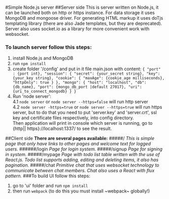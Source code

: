 #Simple Node.js server
##Server side
This is server written on Node.js, it can be launched both on http or https instance.
For data storage it uses MongoDB and mongoose driver.
For generating HTML markup it uses doTjs templating library (there are also Jade templates, but they are deprecated).
Server also uses socket.io as a library for more convenient work with websocket.
### To launch server follow this steps:
  1. install Node.js and MongoDB
  2. run `npm install`
  3. create folder '/config' and put in it file main.json with content:
    `{
      "port" : {port int},
      "session": {
        "secret": {your_secret string},
        "key": {your_key string},
        "cookie": {
          "maxAge": {cookie_age milliseconds},
          "httpOnly": true
        }
      },
    "mongo": {
      "host": "localhost",
      "db": {db_name},
      "port": {mongo_db_port |default 27017},
      "uri": {uri_to_connect_mongodb}
    }
  }`
  4. Run 'node server':
    </br>4.1 `node server` or `node server --https=false` will run http server
    </br>4.2 `node server -https=true` or `node server --https=true` will run https server, but to do that you need to put 'server.key' and 'server.crt', ssl key and certificate files respectively, into config directory.
</br>Then application will print in console which server is running, go to {http|| https}://localhost:1337/ to see the result.

##Client side
<b>There are several pages available:</b>
#####/
  <i>This is simple page that only have links to other pages and welcome text for logged users.</i>
######/login
  <i>Page for login  system.</i>
#####/signup
  <i>Page for signing in system.</i>
#####/mypage
  <i>Page with todo list table written with the use of React.js. Todo list supports adding, editing and deleting items, it also has pagination.</i>
#####/chat
  <i>Primitive chat that uses websocket technology to communicate between chat members. Chat also uses a React with flux pattern.</i>
###To build UI follow this steps:
  1. go to 'ui' folder and run `npm install` 
  2. then run `webpack` (to do this you must install ~webpack~ globally!)
